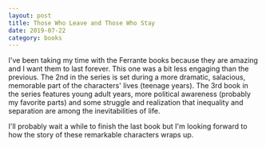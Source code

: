```yaml
---
layout: post
title: Those Who Leave and Those Who Stay
date: 2019-07-22
category: books
---
```


I've been taking my time with the Ferrante books because they are amazing and I want them to last forever. This one was a bit less engaging than the previous. The 2nd in the series is set during a more dramatic, salacious, memorable part of the characters' lives (teenage years). The 3rd book in the series features young adult years, more political awareness (probably my favorite parts) and some struggle and realization that inequality and separation are among the inevitabilities of life. 

I'll probably wait a while to finish the last book but I'm looking forward to how the story of these remarkable characters wraps up.